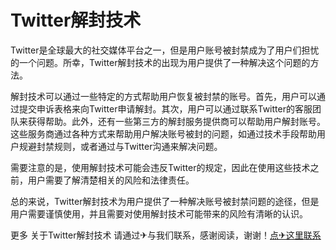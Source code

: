 # Twitter解封技术

Twitter是全球最大的社交媒体平台之一，但是用户账号被封禁成为了用户们担忧的一个问题。所幸，Twitter解封技术的出现为用户提供了一种解决这个问题的方法。

解封技术可以通过一些特定的方式帮助用户恢复被封禁的账号。首先，用户可以通过提交申诉表格来向Twitter申请解封。其次，用户可以通过联系Twitter的客服团队来获得帮助。此外，还有一些第三方的解封服务提供商可以帮助用户解封账号。这些服务商通过各种方式来帮助用户解决账号被封的问题，如通过技术手段帮助用户规避封禁规则，或者通过与Twitter沟通来解决问题。

需要注意的是，使用解封技术可能会违反Twitter的规定，因此在使用这些技术之前，用户需要了解清楚相关的风险和法律责任。

总的来说，Twitter解封技术为用户提供了一种解决账号被封禁问题的途径，但是用户需要谨慎使用，并且需要对使用解封技术可能带来的风险有清晰的认识。

更多 关于Twitter解封技术 请通过✈与我们联系，感谢阅读，谢谢！[点✈这里联系](https://ads.k02.cc)